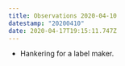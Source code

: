 ```yaml
---
title: Observations 2020-04-10
datestamp: "20200410"
date: 2020-04-17T19:15:11.747Z
---
```

- Hankering for a label maker.